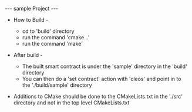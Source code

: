 --- sample Project ---

 - How to Build -
   - cd to 'build' directory
   - run the command 'cmake ..'
   - run the command 'make'

 - After build -
   - The built smart contract is under the 'sample' directory in the 'build' directory
   - You can then do a 'set contract' action with 'cleos' and point in to the './build/sample' directory

 - Additions to CMake should be done to the CMakeLists.txt in the './src' directory and not in the top level CMakeLists.txt